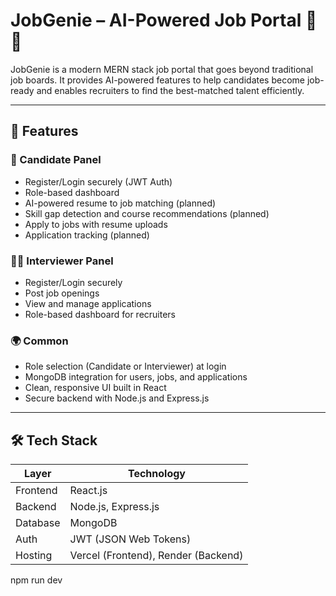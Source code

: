 # JobGenie – AI-Powered Job Portal 💼🤖

JobGenie is a modern MERN stack job portal that goes beyond traditional job boards. It provides AI-powered features to help candidates become job-ready and enables recruiters to find the best-matched talent efficiently.

---

## 🚀 Features

### 👤 Candidate Panel
- Register/Login securely (JWT Auth)
- Role-based dashboard
- AI-powered resume to job matching (planned)
- Skill gap detection and course recommendations (planned)
- Apply to jobs with resume uploads
- Application tracking (planned)

### 🧑‍💼 Interviewer Panel
- Register/Login securely
- Post job openings
- View and manage applications
- Role-based dashboard for recruiters

### 🌍 Common
- Role selection (Candidate or Interviewer) at login
- MongoDB integration for users, jobs, and applications
- Clean, responsive UI built in React
- Secure backend with Node.js and Express.js

---

## 🛠️ Tech Stack

| Layer       | Technology           |
|-------------|----------------------|
| Frontend    | React.js             |
| Backend     | Node.js, Express.js  |
| Database    | MongoDB              |
| Auth        | JWT (JSON Web Tokens)|
| Hosting     | Vercel (Frontend), Render (Backend) |

npm run dev

